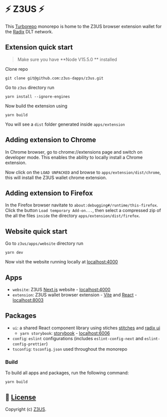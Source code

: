 # ⚡ Z3US ⚡ 

This [Turborepo](https://turborepo.org/) monorepo is home to the Z3US browser extension wallet for the [Radix](https://www.radixdlt.com/) DLT network.

## Extension quick start

>Make sure you have **Node V15.5.0 ** installed

Clone repo

```
git clone git@github.com:z3us-dapps/z3us.git
```
Go to `z3us` directory run

```
yarn install --ignore-engines
```
Now build the extension using
```
yarn build
```
You will see a `dist` folder generated inside `apps/extension`

## Adding extension to Chrome

In Chrome browser, go to chrome://extensions page and switch on developer mode. This enables the ability to locally install a Chrome extension.

Now click on the `LOAD UNPACKED` and browse to `apps/extension/dist/chrome`, this will install the Z3US wallet chrome extension.

## Adding extension to Firefox
In the Firefox browser navitate to `about:debugging#/runtime/this-firefox`. Click the button `Load temporary Add-on...`, then select a compressed zip of the all the files `inside` the directory  `apps/extension/dist/firefox`.

## Website quick start

Go to `z3us/apps/website` directory run

```
yarn dev
```
Now visit the website running locally at [localhost:4000](http://localhost:4000)

## Apps
- `website`: Z3US [Next.js](https://nextjs.org) website - [localhost:4000](http://localhost:4000)
- `extension`: Z3US wallet browser extension - [Vite](https://vitejs.dev/) and [React](https://reactjs.org/) - [localhost:8003](http://localhost:8003)
 
## Packages
- `ui`: a shared React component library using stiches [stitches](https://stitches.dev) and [radix ui](https://www.radix-ui.com/)
	- `yarn storybook`: [storybook](https://storybook.js.org) - [localhost:6006](http://localhost:6006)
- `config`: `eslint` configurations (includes `eslint-config-next` and `eslint-config-prettier`)
- `tsconfig`: `tsconfig.json` used throughout the monorepo

### Build
To build all apps and packages, run the following command:

```
yarn build
```

📜 [License](LICENSE)
-------

Copyright (c) [Z3US](https://github.com/orgs/z3us-dapps/people?query=role%3Aowner).
